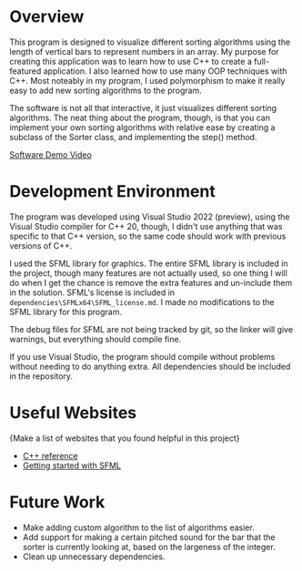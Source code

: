 # Overview

This program is designed to visualize different sorting algorithms using the length of vertical bars to represent numbers in an array. My purpose for creating this application was to learn how to use C++ to create a full-featured application. I also learned how to use many OOP techniques with C++. Most noteably in my program, I used polymorphism to make it really easy to add new sorting algorithms to the program.

The software is not all that interactive, it just visualizes different sorting algorithms. The neat thing about the program, though, is that you can implement your own sorting algorithms with relative ease by creating a subclass of the Sorter class, and implementing the step() method.

[Software Demo Video](http://youtube.link.goes.here)

# Development Environment

The program was developed using Visual Studio 2022 (preview), using the Visual Studio compiler for C++ 20, though, I didn't use anything that was specific to that C++ version, so the same code should work with previous versions of C++.

I used the SFML library for graphics. The entire SFML library is included in the project, though many features are not actually used, so one thing I will do when I get the chance is remove the extra features and un-include them in the solution. SFML's license is included in `dependencies\SFMLx64\SFML_license.md`. I made no modifications to the SFML library for this program.

The debug files for SFML are not being tracked by git, so the linker will give warnings, but everything should compile fine.

If you use Visual Studio, the program should compile without problems without needing to do anything extra. All dependencies should be included in the repository.

# Useful Websites

{Make a list of websites that you found helpful in this project}
* [C++ reference](https://www.cplusplus.com/reference/)
* [Getting started with SFML](https://www.sfml-dev.org/tutorials/2.5/)

# Future Work

* Make adding custom algorithm to the list of algorithms easier.
* Add support for making a certain pitched sound for the bar that the sorter is currently looking at, based on the largeness of the integer.
* Clean up unnecessary dependencies.